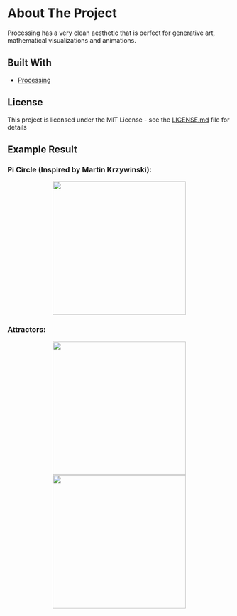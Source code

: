 <!-- ABOUT THE PROJECT -->
# About The Project

Processing has a very clean aesthetic that is perfect for generative art, mathematical visualizations and animations. 

## Built With

* [Processing](https://processing.org/)

## License

This project is licensed under the MIT License - see the [LICENSE.md](LICENSE.md) file for details

## Example Result

### Pi Circle (Inspired by Martin Krzywinski):

<p align="middle">
  <img src="https://user-images.githubusercontent.com/56905673/125250911-31d5a900-e310-11eb-9ae2-f701efb38546.png" width="300"/>
</p>

### Attractors:

<p align="middle">
  <img src="https://user-images.githubusercontent.com/56905673/128721891-5ceb724d-bd24-49c4-9e8c-ec9b97d6ef0e.jpg" width="300"/>
  <img src="https://user-images.githubusercontent.com/56905673/127809467-dddcc383-e213-417e-89d8-41b2416ecc6f.png" width="300"/>
</p>
